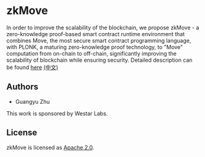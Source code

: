 # zkMove

In order to improve the scalability of the blockchain, we propose zkMove - a zero-knowledge proof-based smart contract runtime environment that combines Move, the most secure smart contract programming language, with PLONK, a maturing zero-knowledge proof technology, to "Move" computation from on-chain to off-chain, significantly improving the scalability of blockchain while ensuring security. Detailed description can be found [here](./docs/zkMove_project_description_en.pdf) [(中文)](./docs/zkMove_project_description_ch.pdf)

## Authors

- Guangyu Zhu


This work is sponsored by Westar Labs.

## License

zkMove is licensed as [Apache 2.0](./LICENSE).
